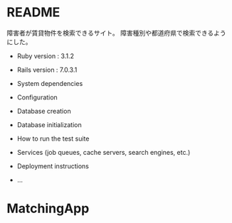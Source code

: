 # README

障害者が賃貸物件を検索できるサイト。
障害種別や都道府県で検索できるようにした。

* Ruby version : 3.1.2

* Rails version : 7.0.3.1

* System dependencies

* Configuration

* Database creation

* Database initialization

* How to run the test suite

* Services (job queues, cache servers, search engines, etc.)

* Deployment instructions

* ...
# MatchingApp
